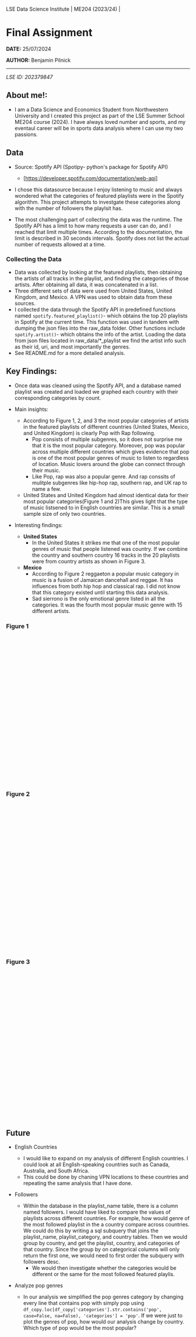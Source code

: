 LSE Data Science Institute | ME204 (2023/24) |

# **Final Assignment**

**DATE:** 25/07/2024

**AUTHOR:** Benjamin Pilnick

-----
_LSE ID: 202379847_

## About me!: 
- I am a Data Science and Economics Student from Northwestern University and I created this project as part of the LSE Summer School ME204 course (2024). I have always loved number and sports, and my eventaul career will be in sports data analysis where I can use my two passions. 

## Data 
- Source: Spotify API (Spotipy- python's package for Spotify API) 
    - [https://developer.spotify.com/documentation/web-api]

- I chose this datasource because I enjoy listening to music and always wondered what the categories of featured playlists were in the Spotify algorithm. This project attempts to investgate these categories along with the number of followers the playlsit has. 

- The most challenging part of collecting the data was the runtime. The Spotify API has a limit to how many requests a user can do, and I reached that limit multiple times. According to the documentation, the limit is described in 30 seconds intervals. Spotify does not list the actual number of requests allowed at a time. 

### Collecting the Data
- Data was collected by looking at the featured playlists, then obtaining the artists of all tracks in the playlist, and finding the categories of those artists. After obtaining all data, it was concatenated in a list. 
- Three different sets of data were used from United States, United Kingdom, and Mexico. A VPN was used to obtain data from these sources. 
- I collected the data through the Spotify API in predefined functions named `spotify.featured_playlist()`- which obtains the top 20 playlists in Spotify at the current time. This function was used in tandem with dumping the json files into the raw_data folder. Other functions include `spotify.artist()`- which obtains the info of the artist. Loading the data from json files located in raw_data/*_playlist we find the artist info such as their id, uri, and most importantly the genres. 
- See README.md for a more detailed analysis. 


## Key Findings: 
- Once data was cleaned using the Spotify API, and a database named playlist was created and loaded we graphed each country with their corresponding categories by count. 
- Main insights: 
    - According to Figure 1, 2, and 3 the most popular categories of artists in the featured playlists of different countries (United States, Mexico, and United Kingdom) is clearly Pop with Rap following. 
        - Pop consists of multiple subgenres, so it does not surprise me that it is the most popular category. Moreover, pop was popular across multiple different countries which gives evidence that pop is one of the most popular genres of music to listen to regardless of location. Music lovers around the globe can connect through their music. 
        - Like Pop, rap was also a popular genre. And rap conssits of mulitple subgenres like hip-hop rap, southern rap, and UK rap to name a few. 
    - United States and United Kingdom had almost identical data for their most popular categories(Figure 1 and 2)This gives light that the type of music listsened to in English countries are similar. This is a small sample size of only two countries. 

- Interesting findings: 
    - __United States__ 
        - In the United States it strikes me that one of the most popular genres of music that people listened was country. If we combine the country and southern country 16 tracks in the 20 playlists were from country artists as shown in Figure 3. 
    - __Mexico__ 
        - According to Figure 2 reggaeton a popular music category in music is a fusion of Jamaican dancehall and reggae. It has influences from both hip hop and classical rap. I did not know that this category existed until starting this data analysis. 
        - Sad sierrono is the only emotional genre listed in all the categories. It was the fourth most popular music genre with 15 different artists.
### Figure 1
<iframe src='about:blank' style='border:none !important;' width='600' height='400' srcdoc="&lt;html lang=&quot;en&quot;>
   &lt;head>
       &lt;meta charset=&quot;UTF-8&quot;>
       &lt;style> html, body { margin: 0; overflow: hidden; } &lt;/style>
       &lt;script type=&quot;text/javascript&quot; data-lets-plot-script=&quot;library&quot; src=&quot;https://cdn.jsdelivr.net/gh/JetBrains/lets-plot@v4.3.3/js-package/distr/lets-plot.min.js&quot;>&lt;/script>
   &lt;/head>
   &lt;body>
          &lt;div id=&quot;5D5jyv&quot;>&lt;/div>
   &lt;script type=&quot;text/javascript&quot; data-lets-plot-script=&quot;plot&quot;>
       var plotSpec={
&quot;data&quot;:{
&quot;category&quot;:[&quot;pop&quot;,&quot;rap&quot;,&quot;urbano latino&quot;,&quot;reggaeton&quot;,&quot;sad sierreno&quot;,&quot;corrido&quot;,&quot;sierreno&quot;,&quot;musica mexicana&quot;,&quot;corridos tumbados&quot;,&quot;norteno&quot;,&quot;reggaeton colombiano&quot;,&quot;argentine hip hop&quot;,&quot;reggaeton flow&quot;,&quot;banda&quot;,&quot;musica chihuahuense&quot;,&quot;urbano mexicano&quot;],
&quot;count&quot;:[96.0,50.0,17.0,15.0,14.0,13.0,13.0,12.0,12.0,11.0,10.0,10.0,9.0,9.0,8.0,7.0]
},
&quot;mapping&quot;:{
},
&quot;data_meta&quot;:{
},
&quot;guides&quot;:{
&quot;fill&quot;:&quot;none&quot;
},
&quot;ggtitle&quot;:{
&quot;text&quot;:&quot;Featured Playlist of Mexico by Genre&quot;
},
&quot;theme&quot;:{
&quot;axis_title_x&quot;:{
&quot;size&quot;:20.0,
&quot;blank&quot;:false
},
&quot;axis_title_y&quot;:{
&quot;size&quot;:20.0,
&quot;blank&quot;:false
},
&quot;plot_title&quot;:{
&quot;face&quot;:&quot;bold&quot;,
&quot;size&quot;:18.0,
&quot;hjust&quot;:0.1,
&quot;blank&quot;:false
}
},
&quot;kind&quot;:&quot;plot&quot;,
&quot;scales&quot;:[{
&quot;name&quot;:&quot;Count&quot;,
&quot;aesthetic&quot;:&quot;y&quot;
},{
&quot;name&quot;:&quot;Category&quot;,
&quot;aesthetic&quot;:&quot;x&quot;
}],
&quot;layers&quot;:[{
&quot;geom&quot;:&quot;bar&quot;,
&quot;stat&quot;:&quot;identity&quot;,
&quot;mapping&quot;:{
&quot;x&quot;:&quot;category&quot;,
&quot;y&quot;:&quot;count&quot;,
&quot;fill&quot;:&quot;category&quot;
},
&quot;data_meta&quot;:{
},
&quot;data&quot;:{
}
}],
&quot;metainfo_list&quot;:[]
};
       var plotContainer = document.getElementById(&quot;5D5jyv&quot;);
       LetsPlot.buildPlotFromProcessedSpecs(plotSpec, -1, -1, plotContainer);
   &lt;/script>
   &lt;/body>
&lt;/html>"></iframe>

### Figure 2 
<iframe src='about:blank' style='border:none !important;' width='600' height='400' srcdoc="&lt;html lang=&quot;en&quot;>
   &lt;head>
       &lt;meta charset=&quot;UTF-8&quot;>
       &lt;style> html, body { margin: 0; overflow: hidden; } &lt;/style>
       &lt;script type=&quot;text/javascript&quot; data-lets-plot-script=&quot;library&quot; src=&quot;https://cdn.jsdelivr.net/gh/JetBrains/lets-plot@v4.3.3/js-package/distr/lets-plot.min.js&quot;>&lt;/script>
   &lt;/head>
   &lt;body>
          &lt;div id=&quot;U664l3&quot;>&lt;/div>
   &lt;script type=&quot;text/javascript&quot; data-lets-plot-script=&quot;plot&quot;>
       var plotSpec={
&quot;data&quot;:{
&quot;category&quot;:[&quot;pop&quot;,&quot;rap&quot;,&quot;r&amp;b&quot;,&quot;hip hop&quot;,&quot;big room&quot;,&quot;edm&quot;,&quot;house&quot;,&quot;uk dance&quot;],
&quot;count&quot;:[151.0,57.0,9.0,8.0,7.0,7.0,6.0,6.0]
},
&quot;mapping&quot;:{
},
&quot;data_meta&quot;:{
},
&quot;guides&quot;:{
&quot;fill&quot;:&quot;none&quot;
},
&quot;ggtitle&quot;:{
&quot;text&quot;:&quot;Featured Playlist of United Kingdom by Genre&quot;
},
&quot;theme&quot;:{
&quot;axis_title_x&quot;:{
&quot;size&quot;:20.0,
&quot;blank&quot;:false
},
&quot;axis_title_y&quot;:{
&quot;size&quot;:20.0,
&quot;blank&quot;:false
},
&quot;plot_title&quot;:{
&quot;face&quot;:&quot;bold&quot;,
&quot;size&quot;:18.0,
&quot;hjust&quot;:0.1,
&quot;blank&quot;:false
}
},
&quot;kind&quot;:&quot;plot&quot;,
&quot;scales&quot;:[{
&quot;name&quot;:&quot;Count&quot;,
&quot;aesthetic&quot;:&quot;y&quot;
},{
&quot;name&quot;:&quot;Category&quot;,
&quot;aesthetic&quot;:&quot;x&quot;
}],
&quot;layers&quot;:[{
&quot;geom&quot;:&quot;bar&quot;,
&quot;stat&quot;:&quot;identity&quot;,
&quot;mapping&quot;:{
&quot;x&quot;:&quot;category&quot;,
&quot;y&quot;:&quot;count&quot;,
&quot;fill&quot;:&quot;category&quot;
},
&quot;data_meta&quot;:{
},
&quot;data&quot;:{
}
}],
&quot;metainfo_list&quot;:[]
};
       var plotContainer = document.getElementById(&quot;U664l3&quot;);
       LetsPlot.buildPlotFromProcessedSpecs(plotSpec, -1, -1, plotContainer);
   &lt;/script>
   &lt;/body>
&lt;/html>"></iframe>

### Figure 3
<iframe src='about:blank' style='border:none !important;' width='600' height='400' srcdoc="&lt;html lang=&quot;en&quot;>
   &lt;head>
       &lt;meta charset=&quot;UTF-8&quot;>
       &lt;style> html, body { margin: 0; overflow: hidden; } &lt;/style>
       &lt;script type=&quot;text/javascript&quot; data-lets-plot-script=&quot;library&quot; src=&quot;https://cdn.jsdelivr.net/gh/JetBrains/lets-plot@v4.3.3/js-package/distr/lets-plot.min.js&quot;>&lt;/script>
   &lt;/head>
   &lt;body>
          &lt;div id=&quot;IuPodu&quot;>&lt;/div>
   &lt;script type=&quot;text/javascript&quot; data-lets-plot-script=&quot;plot&quot;>
       var plotSpec={
&quot;data&quot;:{
&quot;category&quot;:[&quot;pop&quot;,&quot;rap&quot;,&quot;r&amp;b&quot;,&quot;contemporary country&quot;,&quot;hip hop&quot;,&quot;alt z&quot;,&quot;country&quot;,&quot;bronx drill&quot;,&quot;alternative r&amp;b&quot;,&quot;atl hip hop&quot;,&quot;classic oklahoma country&quot;,&quot;modern rock&quot;,&quot;urban contemporary&quot;,&quot;detroit hip hop&quot;,&quot;modern country rock&quot;,&quot;country road&quot;,&quot;tennessee hip hop&quot;,&quot;southern hip hop&quot;,&quot;conscious hip hop&quot;],
&quot;count&quot;:[142.0,99.0,10.0,9.0,8.0,7.0,7.0,7.0,7.0,6.0,6.0,6.0,6.0,6.0,6.0,6.0,6.0,6.0,6.0]
},
&quot;mapping&quot;:{
},
&quot;data_meta&quot;:{
},
&quot;guides&quot;:{
&quot;fill&quot;:&quot;none&quot;
},
&quot;ggtitle&quot;:{
&quot;text&quot;:&quot;Featured Playlist of United States by Genre&quot;
},
&quot;theme&quot;:{
&quot;axis_title_x&quot;:{
&quot;size&quot;:20.0,
&quot;blank&quot;:false
},
&quot;axis_title_y&quot;:{
&quot;size&quot;:20.0,
&quot;blank&quot;:false
},
&quot;plot_title&quot;:{
&quot;face&quot;:&quot;bold&quot;,
&quot;size&quot;:18.0,
&quot;hjust&quot;:0.1,
&quot;blank&quot;:false
}
},
&quot;kind&quot;:&quot;plot&quot;,
&quot;scales&quot;:[{
&quot;name&quot;:&quot;Count&quot;,
&quot;aesthetic&quot;:&quot;y&quot;
},{
&quot;name&quot;:&quot;Category&quot;,
&quot;aesthetic&quot;:&quot;x&quot;
}],
&quot;layers&quot;:[{
&quot;geom&quot;:&quot;bar&quot;,
&quot;stat&quot;:&quot;identity&quot;,
&quot;mapping&quot;:{
&quot;x&quot;:&quot;category&quot;,
&quot;y&quot;:&quot;count&quot;,
&quot;fill&quot;:&quot;category&quot;
},
&quot;data_meta&quot;:{
},
&quot;data&quot;:{
}
}],
&quot;metainfo_list&quot;:[]
};
       var plotContainer = document.getElementById(&quot;IuPodu&quot;);
       LetsPlot.buildPlotFromProcessedSpecs(plotSpec, -1, -1, plotContainer);
   &lt;/script>
   &lt;/body>
&lt;/html>"></iframe>


## Future 
- English Countries 
    - I would like to expand on my analysis of different English countries. I could look at all English-speaking countries such as Canada, Australia, and South Africa. 
    - This could be done by chaning VPN locations to these countries and repeating the same analysis that I have done. 

- Followers
    - Within the database in the playlist_name table, there is a column named followers. I would have liked to compare the values of playlists across different countries. For example, how would genre of the most followed playlist in the a country compare across countries. We could do this by writing a sql subquery that joins the playlist_name, playlist_category, and country tables. Then we would group by country, and get the playlist, country, and categories of that country. Since the group by on categorical columns will only return the first one, we would need to first order the subquery with followers desc. 
        - We would then investigate whether the categories would be different or the same for the most followed featured playlis. 

- Analyze pop genres
    - In our analysis we simplified the pop genres category by changing every line that contains pop with simply pop using `df_copy.loc[df_copy['categories'].str.contains('pop', case=False, na=False), 'categories'] = 'pop'`. If we were just to plot the genres of pop, how would our analysis change by country. Which type of pop would be the most popular? 



